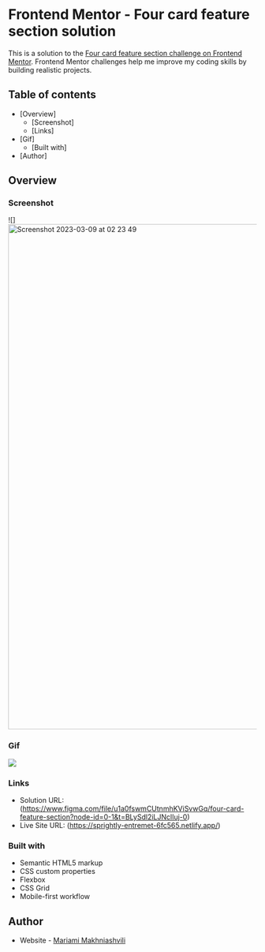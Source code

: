 # Frontend Mentor - Four card feature section solution

This is a solution to the [Four card feature section challenge on Frontend Mentor](https://www.frontendmentor.io/challenges/four-card-feature-section-weK1eFYK). Frontend Mentor challenges help me improve my coding skills by building realistic projects. 

## Table of contents

- [Overview]
  - [Screenshot]
  - [Links]
- [Gif]
  - [Built with]
- [Author]

## Overview

### Screenshot

![] <img width="1024" alt="Screenshot 2023-03-09 at 02 23 49" src="https://user-images.githubusercontent.com/117212859/223891002-3ba9e059-c373-4d52-850c-cd2068222902.png"/>

### Gif

<img src="https://media.giphy.com/media/v1.Y2lkPTc5MGI3NjExMDBhNjU5YzQwYjhjMDQ1MWZkZGQ0ZGIyMzEwYzU3ZmVjYzFkMWFkMiZjdD1n/PMw5ZW3FUaYpjjLmlq/giphy.gif"/>


### Links

- Solution URL: (https://www.figma.com/file/u1a0fswmCUtnmhKViSvwGq/four-card-feature-section?node-id=0-1&t=BLySdl2iLJNclIuj-0)
- Live Site URL: (https://sprightly-entremet-6fc565.netlify.app/)


### Built with

- Semantic HTML5 markup
- CSS custom properties
- Flexbox
- CSS Grid
- Mobile-first workflow

## Author

- Website - [Mariami Makhniashvili](https://github.com/mariamo101)

